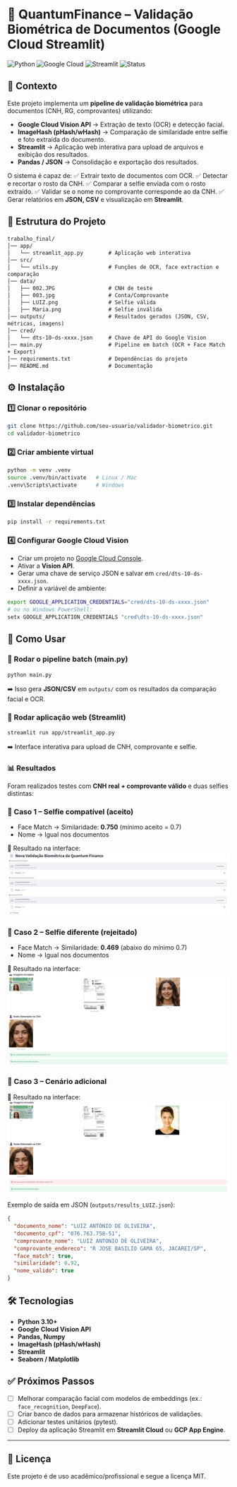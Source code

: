 # 📄 QuantumFinance – Validação Biométrica de Documentos (Google Cloud Streamlit)

![Python](https://img.shields.io/badge/Python-3.10+-blue.svg)
![Google Cloud](https://img.shields.io/badge/Google%20Cloud-Vision%20API-yellow.svg)
![Streamlit](https://img.shields.io/badge/Streamlit-App-red.svg)
![Status](https://img.shields.io/badge/Status-Ativo-success.svg)

## 📌 Contexto

Este projeto implementa um **pipeline de validação biométrica** para documentos (CNH, RG, comprovantes) utilizando:

* **Google Cloud Vision API** → Extração de texto (OCR) e detecção facial.
* **ImageHash (pHash/wHash)** → Comparação de similaridade entre selfie e foto extraída do documento.
* **Streamlit** → Aplicação web interativa para upload de arquivos e exibição dos resultados.
* **Pandas / JSON** → Consolidação e exportação dos resultados.

O sistema é capaz de:
✅ Extrair texto de documentos com OCR.
✅ Detectar e recortar o rosto da CNH.
✅ Comparar a selfie enviada com o rosto extraído.
✅ Validar se o nome no comprovante corresponde ao da CNH.
✅ Gerar relatórios em **JSON, CSV** e visualização em **Streamlit**.

## 📂 Estrutura do Projeto

```
trabalho_final/
│── app/
│   └── streamlit_app.py        # Aplicação web interativa
│── src/
│   └── utils.py                # Funções de OCR, face extraction e comparação
│── data/
│   ├── 002.JPG                 # CNH de teste
│   ├── 003.jpg                 # Conta/Comprovante
│   ├── LUIZ.png                # Selfie válida
│   ├── Maria.png               # Selfie inválida
│── outputs/                    # Resultados gerados (JSON, CSV, métricas, imagens)
│── cred/
│   └── dts-10-ds-xxxx.json     # Chave de API do Google Vision
│── main.py                     # Pipeline em batch (OCR + Face Match + Export)
│── requirements.txt            # Dependências do projeto
│── README.md                   # Documentação
```
## ⚙️ Instalação

### 1️⃣ Clonar o repositório

```bash
git clone https://github.com/seu-usuario/validador-biometrico.git
cd validador-biometrico
```

### 2️⃣ Criar ambiente virtual

```bash
python -m venv .venv
source .venv/bin/activate   # Linux / Mac
.venv\Scripts\activate      # Windows
```

### 3️⃣ Instalar dependências

```bash
pip install -r requirements.txt
```

### 4️⃣ Configurar Google Cloud Vision

* Criar um projeto no [Google Cloud Console](https://console.cloud.google.com/).
* Ativar a **Vision API**.
* Gerar uma chave de serviço JSON e salvar em `cred/dts-10-ds-xxxx.json`.
* Definir a variável de ambiente:

```bash
export GOOGLE_APPLICATION_CREDENTIALS="cred/dts-10-ds-xxxx.json"
# ou no Windows PowerShell:
setx GOOGLE_APPLICATION_CREDENTIALS "cred\dts-10-ds-xxxx.json"
```

## 🚀 Como Usar

### 🔹 Rodar o pipeline batch (main.py)

```bash
python main.py
```

➡️ Isso gera **JSON/CSV** em `outputs/` com os resultados da comparação facial e OCR.

### 🔹 Rodar aplicação web (Streamlit)

```bash
streamlit run app/streamlit_app.py
```

➡️ Interface interativa para upload de CNH, comprovante e selfie.

### 📊 Resultados

Foram realizados testes com **CNH real + comprovante válido** e duas selfies distintas:

### 🔹 Caso 1 – Selfie compatível (aceito)  
- Face Match → Similaridade: **0.750** (mínimo aceito = 0.7)  
- Nome → Igual nos documentos  

📸 Resultado na interface:  
![Caso válido](https://github.com/RafaelGallo/Cognitive-Environments-FIAP/blob/main/outputs/resultado_imagens_ocr/000.png?raw=true)

### 🔹 Caso 2 – Selfie diferente (rejeitado)  
- Face Match → Similaridade: **0.469** (abaixo do mínimo 0.7)  
- Nome → Igual nos documentos  

📸 Resultado na interface:  
![Caso inválido](https://github.com/RafaelGallo/Cognitive-Environments-FIAP/blob/main/outputs/resultado_imagens_ocr/001.png?raw=true)

### 🔹 Caso 3 – Cenário adicional  
📸 Resultado na interface:  
![Resultado adicional](https://github.com/RafaelGallo/Cognitive-Environments-FIAP/blob/main/outputs/resultado_imagens_ocr/002.png?raw=true)


Exemplo de saída em JSON (`outputs/results_LUIZ.json`):

```json
{
  "documento_nome": "LUIZ ANTONIO DE OLIVEIRA",
  "documento_cpf": "076.763.758-51",
  "comprovante_nome": "LUIZ ANTONIO DE OLIVEIRA",
  "comprovante_endereco": "R JOSE BASILIO GAMA 65, JACAREI/SP",
  "face_match": true,
  "similaridade": 0.92,
  "nome_valido": true
}
```

## 🛠️ Tecnologias

* **Python 3.10+**
* **Google Cloud Vision API**
* **Pandas, Numpy**
* **ImageHash (pHash/wHash)**
* **Streamlit**
* **Seaborn / Matplotlib**

## ✅ Próximos Passos

* [ ] Melhorar comparação facial com modelos de embeddings (ex.: `face_recognition`, `DeepFace`).
* [ ] Criar banco de dados para armazenar históricos de validações.
* [ ] Adicionar testes unitários (pytest).
* [ ] Deploy da aplicação Streamlit em **Streamlit Cloud** ou **GCP App Engine**.

---

## 📜 Licença

Este projeto é de uso acadêmico/profissional e segue a licença MIT.
